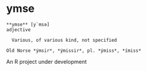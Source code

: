 # ymse
    **ymse** [y`msə] 
    adjective

      Various, of various kind, not specified

    Old Norse *ýmsir*, *ýmissir*, pl. *ýmiss*, *ímiss*
  
  
An R project under development
